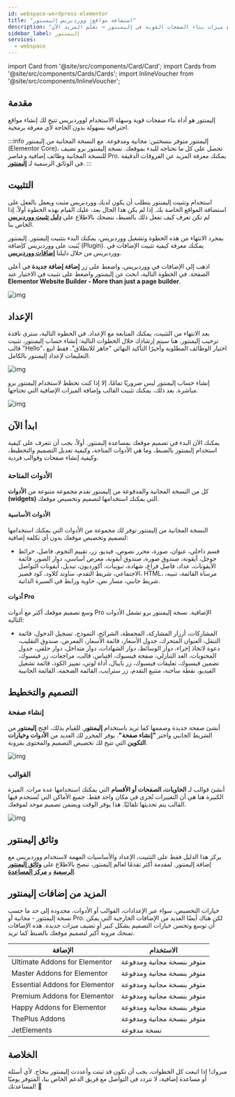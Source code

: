 ```yaml
---
id: webspace-wordpress-elementor
title: "استضافة مواقع: ووردبريس إليمنتور"
description: "اكتشف كيف تصمم مواقع ووردبريس احترافية بسهولة مع ميزات بناء الصفحات القوية في إليمنتور → تعلّم المزيد الآن"
sidebar_label: إليمنتور
services:
  - webspace
---
```



import Card from '@site/src/components/Card/Card';
import Cards from '@site/src/components/Cards/Cards';
import InlineVoucher from '@site/src/components/InlineVoucher';



## مقدمة

إليمنتور هو أداة بناء صفحات قوية وسهلة الاستخدام لووردبريس تتيح لك إنشاء مواقع احترافية بسهولة بدون الحاجة لأي معرفة برمجية.

:::info
إليمنتور متوفر بنسختين: مجانية ومدفوعة. مع النسخة المجانية من إليمنتور (Elementor Core)، تحصل على كل ما تحتاجه للبدء بموقعك. نسخة إليمنتور برو تضيف للنسخة المجانية وظائف إضافية وعناصر Pro. يمكنك معرفة المزيد عن الفروقات الدقيقة في الوثائق الرسمية لـ **[إليمنتور](https://elementor.com/help/elementor-pro-vs-free/)**.
:::

<InlineVoucher />


## التثبيت

استخدام وتثبيت إليمنتور يتطلب أن يكون لديك ووردبريس مثبت ويعمل بالفعل على استضافة المواقع الخاصة بك. إذا لم يكن هذا الحال بعد، عليك القيام بهذه الخطوة أولاً. إذا لم تكن تعرف كيف تفعل ذلك بالضبط، ننصحك بالاطلاع على **[دليل تثبيت ووردبريس](webspace-wordpress.md)** الخاص بنا.

بمجرد الانتهاء من هذه الخطوة وتشغيل ووردبريس، يمكنك البدء بتثبيت إليمنتور. إليمنتور يُثبت على ووردبريس كإضافة (Plugin). يمكنك معرفة كيفية تثبيت الإضافات في ووردبريس من خلال دليلنا [**إضافات ووردبريس**](webspace-wordpress-plugins.md).

اذهب إلى الإضافات في ووردبريس، واضغط على زر **إضافة إضافة جديدة** في أعلى الصفحة. في الخطوة التالية، ابحث عن إليمنتور واضغط على تثبيت في الاختيار عند **Elementor Website Builder - More than just a page builder**.

![img](https://screensaver01.zap-hosting.com/index.php/s/xcj9stZtAmY9cgJ/preview)



## الإعداد

بعد الانتهاء من التثبيت، يمكنك المتابعة مع الإعداد. في الخطوة التالية، سترى نافذة ترحيب إليمنتور. هنا سيتم إرشادك خلال الخطوات التالية: إنشاء حساب إليمنتور، تثبيت قالب "Hello"، اختيار الوظائف المطلوبة وأخيرًا التأكيد النهائي "جاهز للانطلاق". فقط اتبع التعليمات لإعداد إليمنتور بالكامل.

![img](https://screensaver01.zap-hosting.com/index.php/s/6QN5trndZgfSano/download)

إنشاء حساب إليمنتور ليس ضروريًا تمامًا، إلا إذا كنت تخطط لاستخدام إليمنتور برو مباشرة. بعد ذلك، يمكنك تثبيت القالب وإضافة الميزات الإضافية التي تحتاجها.

![img](https://screensaver01.zap-hosting.com/index.php/s/YgXwPiEnBZTQsC4/preview)



## ابدأ الآن

يمكنك الآن البدء في تصميم موقعك بمساعدة إليمنتور. أولاً، يجب أن تتعرف على كيفية استخدام إليمنتور بالضبط، وما هي الأدوات المتاحة، وكيفية تعديل التصميم والتخطيط، وكيفية إنشاء صفحات وقوالب فردية.

### الأدوات المتاحة

كل من النسخة المجانية والمدفوعة من إليمنتور تقدم مجموعة متنوعة من **الأدوات (widgets)** التي يمكنك استخدامها لتصميم وتخصيص موقعك.

#### الأدوات الأساسية
النسخة المجانية من إليمنتور توفر لك مجموعة من الأدوات التي يمكنك استخدامها لتصميم وتخصيص موقعك بدون أي تكلفة إضافية:

- قسم داخلي، عنوان، صورة، محرر نصوص، فيديو، زر، تقييم النجوم، فاصل، خرائط جوجل، أيقونة، صندوق صورة، صندوق أيقونة، معرض أساسي، دوار الصور، قائمة الأيقونات، عداد، فاصل فراغ، شهادة، تبويبات، أكورديون، تبديل، أيقونات التواصل الاجتماعي، شريط التقدم، ساوند كلاود، كود قصير، HTML، مرساة القائمة، تنبيه، شريط جانبي، مسار نص، حاوية ورابط في السيرة الذاتية.

#### أدوات Pro

وسع تصميم موقعك أكثر مع أدوات Pro الإضافية. نسخة إليمنتور برو تشمل الأدوات التالية:

- المشاركات، أزرار المشاركة، المحفظة، الشرائح، النموذج، تسجيل الدخول، قائمة التنقل، العنوان المتحرك، جدول الأسعار، قائمة الأسعار، المعرض، صندوق التقليب، دعوة لاتخاذ إجراء، دوار الوسائط، دوار الشهادات، دوار متداخل، دوار حلقي، جدول المحتويات، العد التنازلي، صفحة فيسبوك، اقتباس، قالب، مراجعات، زر فيسبوك، تضمين فيسبوك، تعليقات فيسبوك، زر بايبال، أداة لوتي، تمييز الكود، قائمة تشغيل الفيديو، نقطة ساخنة، متتبع التقدم، زر سترايب، القائمة الضخمة، القائمة الجانبية






## التصميم والتخطيط

### إنشاء صفحة

أنشئ صفحة جديدة وصممها كما تريد باستخدام **إليمنتور**. للقيام بذلك، افتح **إليمنتور** من الشريط الجانبي واختر **"إنشاء صفحة"**. يوفر المحرر لك العديد من **الأدوات وخيارات التكوين** التي تتيح لك تخصيص التصميم والمحتوى بمرونة.

![img](https://screensaver01.zap-hosting.com/index.php/s/mdMbnXNkngXWJHt/download)

### القوالب

أنشئ قوالب لـ **الحاويات، الصفحات أو الأقسام** التي يمكنك استخدامها عدة مرات. الميزة الكبيرة هنا هي أن التغييرات تُجرى في مكان واحد فقط. جميع الأماكن التي تُستخدم فيها القالب يتم تحديثها تلقائيًا. هذا يوفر الوقت ويضمن تصميم موحد لموقعك.

![img](https://screensaver01.zap-hosting.com/index.php/s/mdMbnXNkngXWJHt/download)

## وثائق إليمنتور

يركز هذا الدليل فقط على التثبيت، الإعداد والأساسيات المهمة لاستخدام ووردبريس مع إضافة إليمنتور. لمقدمة أكثر تقدمًا لعالم إليمنتور، ننصح بالاطلاع على **[وثائق إليمنتور الرسمية](https://developers.elementor.com/docs/)** و **[مركز المساعدة](https://elementor.com/help/)**.



## المزيد من إضافات إليمنتور

خيارات التخصيص، سواء عبر الإعدادات، القوالب أو الأدوات، محدودة إلى حد ما حسب نسخة إليمنتور - مجانية أو Pro. لكن هناك أيضًا العديد من الإضافات الخارجية التي يمكن أن توسع وتحسن خيارات التصميم بشكل كبير أو تضيف ميزات جديدة. هذه الإضافات تمنحك مرونة أكبر لتصميم موقعك بالضبط كما تريد.

| الإضافة                        | الاستخدام                       |
| ------------------------------ | ------------------------------- |
| Ultimate Addons for Elementor  | متوفر بنسخة مجانية ومدفوعة       |
| Master Addons for Elementor    | متوفر بنسخة مجانية ومدفوعة       |
| Essential Addons for Elementor | متوفر بنسخة مجانية ومدفوعة       |
| Premium Addons for Elementor   | متوفر بنسخة مجانية ومدفوعة       |
| Happy Addons for Elementor     | متوفر بنسخة مجانية ومدفوعة       |
| ThePlus Addons                 | متوفر بنسخة مجانية ومدفوعة       |
| JetElements                    | نسخة مدفوعة                    |





## الخلاصة

مبروك! إذا اتبعت كل الخطوات، يجب أن تكون قد ثبتت وأعددت إليمنتور بنجاح. لأي أسئلة أو مساعدة إضافية، لا تتردد في التواصل مع فريق الدعم الخاص بنا، المتوفر يوميًا لمساعدتك! 🙂

<InlineVoucher />